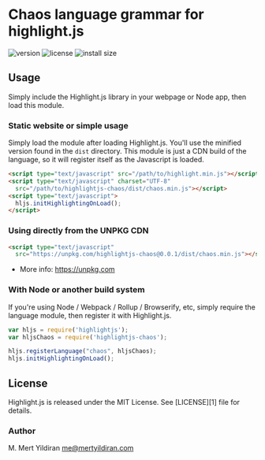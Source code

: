 # Chaos language grammar for highlight.js

![version](https://badgen.net/npm/v/highlightjs-chaos) ![license](https://badgen.net/badge/license/MIT/blue)
![install size](https://badgen.net/packagephobia/install/highlightjs-chaos)

## Usage

Simply include the Highlight.js library in your webpage or Node app, then load this module.

### Static website or simple usage

Simply load the module after loading Highlight.js.  You'll use the minified version found in the `dist` directory.  This module is just a CDN build of the language, so it will register itself as the Javascript is loaded.

```html
<script type="text/javascript" src="/path/to/highlight.min.js"></script>
<script type="text/javascript" charset="UTF-8"
  src="/path/to/highlightjs-chaos/dist/chaos.min.js"></script>
<script type="text/javascript">
  hljs.initHighlightingOnLoad();
</script>
```

### Using directly from the UNPKG CDN

```html
<script type="text/javascript"
  src="https://unpkg.com/highlightjs-chaos@0.0.1/dist/chaos.min.js"></script>
```

- More info: <https://unpkg.com>

### With Node or another build system

If you're using Node / Webpack / Rollup / Browserify, etc, simply require the language module, then register it with Highlight.js.

```javascript
var hljs = require('highlightjs');
var hljsChaos = require('highlightjs-chaos');

hljs.registerLanguage("chaos", hljsChaos);
hljs.initHighlightingOnLoad();
```


## License

Highlight.js is released under the MIT License. See [LICENSE][1] file
for details.

### Author

M. Mert Yildiran <me@mertyildiran.com>
